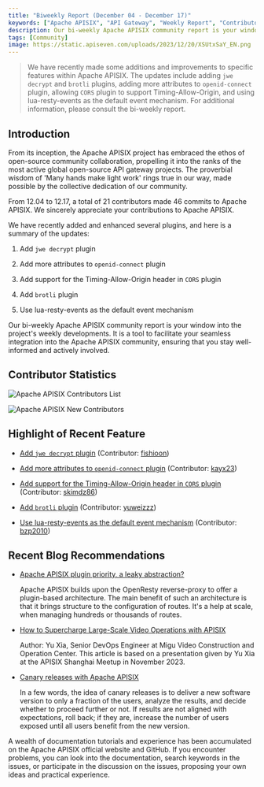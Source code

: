 ```yaml
---
title: "Biweekly Report (December 04 - December 17)"
keywords: ["Apache APISIX", "API Gateway", "Weekly Report", "Contributor"]
description: Our bi-weekly Apache APISIX community report is your window into the project's weekly developments. It is a tool to facilitate your seamless integration into the Apache APISIX community, ensuring that you stay well-informed and actively involved.
tags: [Community]
image: https://static.apiseven.com/uploads/2023/12/20/XSUtxSaY_EN.png
---
```


> We have recently made some additions and improvements to specific features within Apache APISIX. The updates include adding `jwe decrypt` and `brotli` plugins, adding more attributes to `openid-connect` plugin, allowing `CORS` plugin to support Timing-Allow-Origin, and using lua-resty-events as the default event mechanism. For additional information, please consult the bi-weekly report.
<!--truncate-->

## Introduction

From its inception, the Apache APISIX project has embraced the ethos of open-source community collaboration, propelling it into the ranks of the most active global open-source API gateway projects. The proverbial wisdom of 'Many hands make light work' rings true in our way, made possible by the collective dedication of our community.

From 12.04 to 12.17, a total of 21 contributors made 46 commits to Apache APISIX. We sincerely appreciate your contributions to Apache APISIX.

We have recently added and enhanced several plugins, and here is a summary of the updates:

1. Add `jwe decrypt` plugin

2. Add more attributes to `openid-connect` plugin

3. Add support for the Timing-Allow-Origin header in `CORS` plugin

4. Add `brotli` plugin

5. Use lua-resty-events as the default event mechanism

Our bi-weekly Apache APISIX community report is your window into the project's weekly developments. It is a tool to facilitate your seamless integration into the Apache APISIX community, ensuring that you stay well-informed and actively involved.

## Contributor Statistics

![Apache APISIX Contributors List](https://static.apiseven.com/uploads/2023/12/20/qNS4Ydta_CON.png)

![Apache APISIX New Contributors](https://static.apiseven.com/uploads/2023/12/20/GycOBJie_NEW.png)

## Highlight of Recent Feature

- [Add `jwe decrypt` plugin](https://github.com/apache/apisix/pull/10252) (Contributor: [fishioon](https://github.com/fishioon))

- [Add more attributes to `openid-connect` plugin](https://github.com/apache/apisix/pull/10591) (Contributor: [kayx23](https://github.com/kayx23))

- [Add support for the Timing-Allow-Origin header in `CORS` plugin](https://github.com/apache/apisix/pull/9365) (Contributor: [skimdz86](https://github.com/skimdz86))

- [Add `brotli` plugin](https://github.com/apache/apisix/pull/10515) (Contributor: [yuweizzz](https://github.com/yuweizzz))

- [Use lua-resty-events as the default event mechanism](https://github.com/apache/apisix/pull/10550) (Contributor: [bzp2010](https://github.com/bzp2010))

## Recent Blog Recommendations

- [Apache APISIX plugin priority, a leaky abstraction?](https://apisix.apache.org/blog/2023/12/14/apisix-plugins-priority-leaky-abstraction/)

  Apache APISIX builds upon the OpenResty reverse-proxy to offer a plugin-based architecture. The main benefit of such an architecture is that it brings structure to the configuration of routes. It's a help at scale, when managing hundreds or thousands of routes.

- [How to Supercharge Large-Scale Video Operations with APISIX](https://apisix.apache.org/blog/2023/12/14/migu-video-adopts-apisix/)

  Author: Yu Xia, Senior DevOps Engineer at Migu Video Construction and Operation Center. This article is based on a presentation given by Yu Xia at the APISIX Shanghai Meetup in November 2023.

- [Canary releases with Apache APISIX](https://apisix.apache.org/blog/2023/12/07/canary-releases-apisix/)

  In a few words, the idea of canary releases is to deliver a new software version to only a fraction of the users, analyze the results, and decide whether to proceed further or not. If results are not aligned with expectations, roll back; if they are, increase the number of users exposed until all users benefit from the new version.

A wealth of documentation tutorials and experience has been accumulated on the Apache APISIX official website and GitHub. If you encounter problems, you can look into the documentation, search keywords in the issues, or participate in the discussion on the issues, proposing your own ideas and practical experience.
